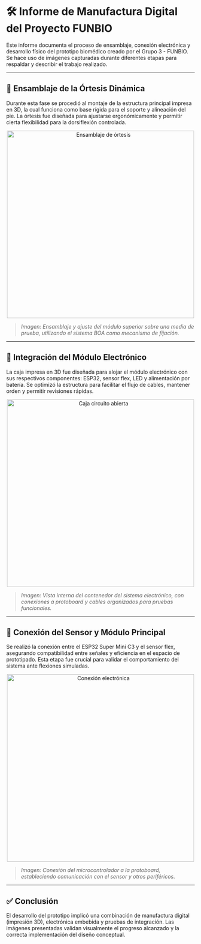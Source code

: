 # 🛠️ Informe de Manufactura Digital del Proyecto FUNBIO

Este informe documenta el proceso de ensamblaje, conexión electrónica y desarrollo físico del prototipo biomédico creado por el Grupo 3 - FUNBIO. Se hace uso de imágenes capturadas durante diferentes etapas para respaldar y describir el trabajo realizado.

---

## 📌 Ensamblaje de la Órtesis Dinámica

Durante esta fase se procedió al montaje de la estructura principal impresa en 3D, la cual funciona como base rígida para el soporte y alineación del pie. La órtesis fue diseñada para ajustarse ergonómicamente y permitir cierta flexibilidad para la dorsiflexión controlada.

<p align="center">
  <img src="https://github.com/user-attachments/assets/69a7833c-bd1d-468c-bad1-5148d21bb122" alt="Ensamblaje de órtesis" width="500"/>
</p>

> *Imagen: Ensamblaje y ajuste del módulo superior sobre una media de prueba, utilizando el sistema BOA como mecanismo de fijación.*

---

## 🔌 Integración del Módulo Electrónico

La caja impresa en 3D fue diseñada para alojar el módulo electrónico con sus respectivos componentes: ESP32, sensor flex, LED y alimentación por batería. Se optimizó la estructura para facilitar el flujo de cables, mantener orden y permitir revisiones rápidas.

<p align="center">
  <img src="https://github.com/user-attachments/assets/f3878ebe-d273-467f-bfa6-72a4a9d6f288" alt="Caja circuito abierta" width="500"/>
</p>

> *Imagen: Vista interna del contenedor del sistema electrónico, con conexiones a protoboard y cables organizados para pruebas funcionales.*

---

## 🔧 Conexión del Sensor y Módulo Principal

Se realizó la conexión entre el ESP32 Super Mini C3 y el sensor flex, asegurando compatibilidad entre señales y eficiencia en el espacio de prototipado. Esta etapa fue crucial para validar el comportamiento del sistema ante flexiones simuladas.

<p align="center">
  <img src="https://github.com/user-attachments/assets/24cd5b19-905b-4002-ab82-83dcac366a19" alt="Conexión electrónica" width="500"/>
</p>

> *Imagen: Conexión del microcontrolador a la protoboard, estableciendo comunicación con el sensor y otros periféricos.*

---

## ✅ Conclusión

El desarrollo del prototipo implicó una combinación de manufactura digital (impresión 3D), electrónica embebida y pruebas de integración. Las imágenes presentadas validan visualmente el progreso alcanzado y la correcta implementación del diseño conceptual.
